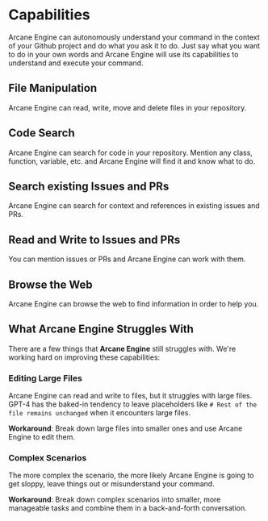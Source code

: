# Capabilities

Arcane Engine can autonomously understand your command in the context of your Github project and do what you ask it to do.
Just say what you want to do in your own words and Arcane Engine will use its capabilities to understand and execute your command.

## File Manipulation
Arcane Engine can read, write, move and delete files in your repository.

## Code Search
Arcane Engine can search for code in your repository. Mention any class, function, variable, etc. and Arcane Engine will find
it and know what to do.

## Search existing Issues and PRs
Arcane Engine can search for context and references in existing issues and PRs.

## Read and Write to Issues and PRs
You can mention issues or PRs and Arcane Engine can work with them.

## Browse the Web
Arcane Engine can browse the web to find information in order to help you.


## What Arcane Engine Struggles With
There are a few things that **Arcane Engine** still struggles with. We're working hard on improving these capabilities:

### Editing Large Files
Arcane Engine can read and write to files, but it struggles with large files.
GPT-4 has the baked-in tendency to leave placeholders like `# Rest of the file remains unchanged` when it encounters large files.

**Workaround**: Break down large files into smaller ones and use Arcane Engine to edit them.

### Complex Scenarios
The more complex the scenario, the more likely Arcane Engine is going to get sloppy, leave things out or misunderstand your command.

**Workaround**: Break down complex scenarios into smaller, more manageable tasks and combine them in a back-and-forth conversation.